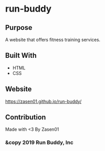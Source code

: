 # run-buddy

## Purpose 
A website that offers fitness training services.

## Built With
* HTML
* CSS

## Website 
https://zasen01.github.io/run-buddy/

## Contribution
Made with <3 By Zasen01

### &copy 2019  Run Buddy, Inc
